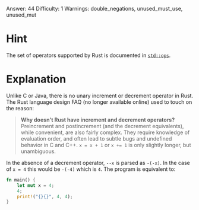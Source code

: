 Answer: 44
Difficulty: 1
Warnings: double_negations, unused_must_use, unused_mut

# Hint

The set of operators supported by Rust is documented in [`std::ops`].

[`std::ops`]: https://doc.rust-lang.org/std/ops/index.html

# Explanation

Unlike C or Java, there is no unary increment or decrement operator in Rust. The
Rust language design FAQ (no longer available online) used to touch on the
reason:

> **Why doesn't Rust have increment and decrement operators?**<br>
> Preincrement and postincrement (and the decrement equivalents), while
> convenient, are also fairly complex. They require knowledge of evaluation
> order, and often lead to subtle bugs and undefined behavior in C and C++. `x =
> x + 1` or `x += 1` is only slightly longer, but unambiguous.

In the absence of a decrement operator, `--x` is parsed as `-(-x)`. In the case
of `x = 4` this would be `-(-4)` which is `4`. The program is equivalent to:

```rust
fn main() {
    let mut x = 4;
    4;
    print!("{}{}", 4, 4);
}
```
